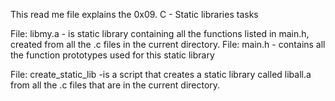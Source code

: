 This read me file explains the 0x09. C - Static libraries tasks

File: libmy.a - is static library containing all the functions listed in main.h, created from all the .c files in the current directory.
File: main.h - contains all the function prototypes used for this static library

File: create_static_lib -is a script that creates a static library called liball.a from all the .c files that are in the current directory.
